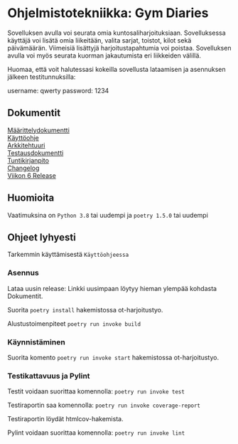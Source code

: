 # Ohjelmistotekniikka: Gym Diaries
Sovelluksen avulla voi seurata omia kuntosaliharjoituksiaan. Sovelluksessa käyttäjä voi lisätä omia liikeitään, valita sarjat, toistot, kilot sekä päivämäärän. Viimeisiä lisättyjä harjoitustapahtumia voi poistaa. Sovelluksen avulla voi myös seurata kuorman jakautumista eri liikkeiden välillä.

Huomaa, että voit halutessasi kokeilla sovellusta lataamisen ja asennuksen jälkeen testitunnuksilla:

username: qwerty
password: 1234

## Dokumentit

[Määrittelydokumentti](https://github.com/ollhaa/ot-harjoitustyo/blob/master/dokumentaatio/vaatimusmaarittely.md) \
[Käyttöohje](https://github.com/ollhaa/ot-harjoitustyo/blob/master/dokumentaatio/K%C3%A4ytt%C3%B6ohje.md) \
[Arkkitehtuuri](https://github.com/ollhaa/ot-harjoitustyo/blob/master/dokumentaatio/arkkitehtuuri.md) \
[Testausdokumentti](https://github.com/ollhaa/ot-harjoitustyo/blob/master/dokumentaatio/testaus.md) \
[Tuntikirjanpito](https://github.com/ollhaa/ot-harjoitustyo/blob/master/dokumentaatio/tuntikirjanpito.md) \
[Changelog](https://github.com/ollhaa/ot-harjoitustyo/blob/master/dokumentaatio/changelog.md) \
[Viikon 6 Release](https://github.com/ollhaa/ot-harjoitustyo/releases/tag/viikko6)

## Huomioita

Vaatimuksina on `Python 3.8` tai uudempi ja `poetry 1.5.0` tai uudempi

## Ohjeet lyhyesti

Tarkemmin käyttämisestä `Käyttöohjeessa`

### Asennus

Lataa uusin release: Linkki uusimpaan löytyy hieman ylempää kohdasta Dokumentit.

Suorita `poetry install` hakemistossa ot-harjoitustyo.

Alustustoimenpiteet `poetry run invoke build`

### Käynnistäminen

Suorita komento `poetry run invoke start` hakemistossa ot-harjoitustyo.

### Testikattavuus ja Pylint

Testit voidaan suorittaa komennolla:
`poetry run invoke test`

Testiraportin saa komennolla:
`poetry run invoke coverage-report`

Testiraportin löydät htmlcov-hakemista.

Pylint voidaan suorittaa komennolla:
`poetry run invoke lint`

